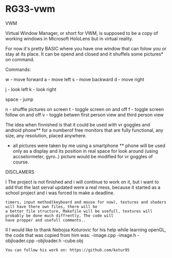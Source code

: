 # RG33-vwm
VWM

Virtual Window Manager, or short for VWM, is supposed to be a copy of working windows in Microsoft HoloLens
but in virtual reality.

For now it's pretty BASIC where you have one window that can folow you or stay at its place. It can be opend and closed
and it shuffels some pictures* on command.

Commands:

w - move forward
a - move left
s - move backward
d - move right

j - look left
k - look right

space - jump

n - shuffle pictures on screen
t - toggle screen on and off
f - toggle screen follow on and off
v - toggle betwen first person view and third person view




The idea when finnished is that it could be used with vr goggles and android phone** for a numberof free monitors 
that are fully functional, any size, any resolution, placed anywhere. 

*   all pictures were taken by me using a smartphone
**  phone will be used only as a display and its position in real space for look around (using accselormeter, gyro..) 
    picture would be modified for vr goggles of course.


DISCLAMERS

I   The project is not finished and i will continue to work on it, but i want to add that the last serval updated
    were a real mess, because it started as a school project and i was forced to make a deadline.

    timers, input method(keyboard and mouse for now), textures and shaders will have there own files, there will be
    a better file structure, Makefile will be usefull, textures will probably be done much diffrently, The code will
    have propper and usefull comments..

II  I would like to thank Nebojsa Koturovic for his help while learning openGL, the code that was copied from him was:
		-image.cpp
		-image.h
		-objloader.cpp
		-objloader.h
		-cube.obj

    You can follow his work on: https://github.com/kotur95
